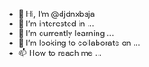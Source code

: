 - 👋 Hi, I’m @djdnxbsja
- 👀 I’m interested in ...
- 🌱 I’m currently learning ...
- 💞️ I’m looking to collaborate on ...
- 📫 How to reach me ...

<!---
djdnxbsja/djdnxbsja is a ✨ special ✨ repository because its `README.md` (this file) appears on your GitHub profile.
You can click the Preview link to take a look at your changes.
--->
